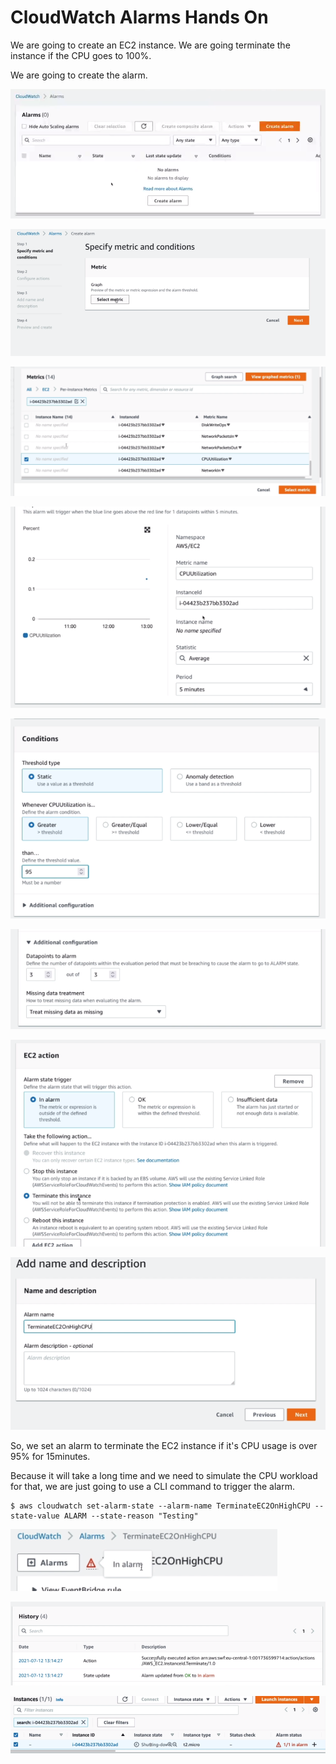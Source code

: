 # CloudWatch Alarms Hands On

We are going to create an EC2 instance. We are going terminate the instance if the CPU goes to 100%.

We are going to create the alarm.

![](img/2022-04-26-16-50-43.png)

![](img/2022-04-26-16-50-52.png)

![](img/2022-04-26-16-51-44.png)

![](img/2022-04-26-16-52-28.png)

![](img/2022-04-26-16-52-57.png)

![](img/2022-04-26-16-53-15.png)

![](img/2022-04-26-16-53-58.png)

![](img/2022-04-26-16-54-27.png)

So, we set an alarm to terminate the EC2 instance if it's CPU usage is over 95% for 15minutes.

Because it will take a long time and we need to simulate the CPU workload for that, we are just going to use a CLI command to trigger the alarm.

```console
$ aws cloudwatch set-alarm-state --alarm-name TerminateEC2OnHighCPU --state-value ALARM --state-reason "Testing"
```

![](img/2022-04-26-16-57-23.png)

![](img/2022-04-26-16-57-46.png)

![](img/2022-04-26-16-57-58.png)

